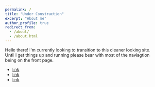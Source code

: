 ```yaml
---
permalink: /
title: "Under Construction"
excerpt: "About me"
author_profile: true
redirect_from: 
  - /about/
  - /about.html
---
```


Hello there! I'm currently looking to transition to this cleaner looking site. Until I get things up and running please bear with most of the naviagtion being on the front page.

* [link](reddit.com "Reddit")
* [link](http://www.outlook.com/mavs.uta.edu "MavMail")
* [link](https://www.uta.edu/mymav/ "MyMav")


